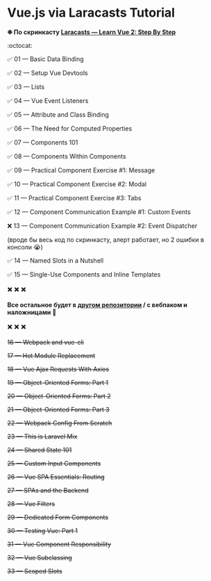 # Vue.js via Laracasts Tutorial

**❉ По скринкасту [Laracasts — Learn Vue 2: Step By Step](https://laracasts.com/series/learn-vue-2-step-by-step)**

:octocat:

:white_check_mark: 01 — Basic Data Binding

:white_check_mark: 02 — Setup Vue Devtools

:white_check_mark: 03 — Lists

:white_check_mark: 04 — Vue Event Listeners

:white_check_mark: 05 — Attribute and Class Binding

:white_check_mark: 06 — The Need for Computed Properties

:white_check_mark: 07 — Components 101

:white_check_mark: 08 — Components Within Components

:white_check_mark: 09 — Practical Component Exercise #1: Message

:white_check_mark: 10 — Practical Component Exercise #2: Modal

:white_check_mark: 11 — Practical Component Exercise #3: Tabs

:white_check_mark: 12 — Component Communication Example #1: Custom Events

:x: 13 — Component Communication Example #2: Event Dispatcher

(вроде бы весь код по скринкасту, алерт работает, но 2 ошибки в консоли :sob:)

:white_check_mark: 14 — Named Slots in a Nutshell

:white_check_mark: 15 — Single-Use Components and Inline Templates

:heavy_multiplication_x: :heavy_multiplication_x: :heavy_multiplication_x:

**Все остальное будет в [другом репозитории](https://github.com/EkaterinaSava/vue-via-laracasts-2) / с вебпаком и наложницами  :new_moon_with_face:**

:heavy_multiplication_x: :heavy_multiplication_x: :heavy_multiplication_x:

~~16 — Webpack and vue-cli~~

~~17 — Hot Module Replacement~~

~~18 — Vue Ajax Requests With Axios~~

~~19 — Object-Oriented Forms: Part 1~~

~~20 — Object-Oriented Forms: Part 2~~

~~21 — Object-Oriented Forms: Part 3~~

~~22 — Webpack Config From Scratch~~

~~23 — This is Laravel Mix~~

~~24 — Shared State 101~~

~~25 — Custom Input Components~~

~~26 — Vue SPA Essentials: Routing~~

~~27 — SPAs and the Backend~~

~~28 — Vue Filters~~

~~29 — Dedicated Form Components~~

~~30 — Testing Vue: Part 1~~

~~31 — Vue Component Responsibility~~

~~32 — Vue Subclassing~~

~~33 — Scoped Slots~~
